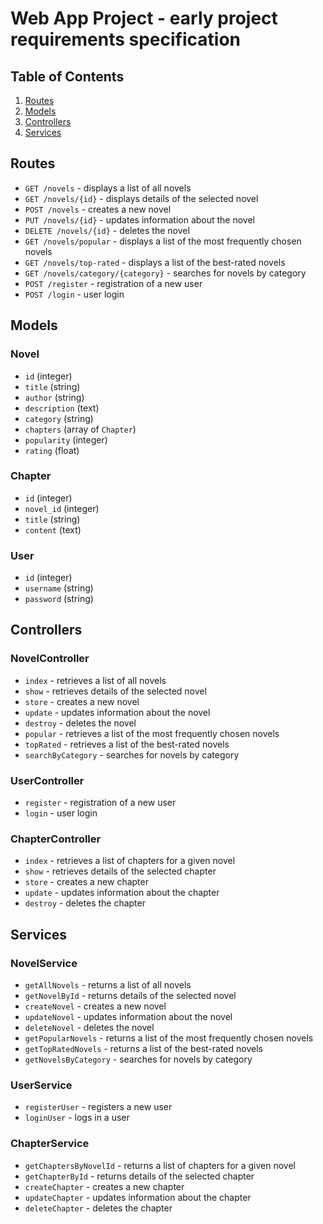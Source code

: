 # Web App Project - early project requirements specification

## Table of Contents
1. [Routes](#routes)
2. [Models](#models)
3. [Controllers](#controllers)
4. [Services](#services)

## Routes
- `GET /novels` - displays a list of all novels
- `GET /novels/{id}` - displays details of the selected novel
- `POST /novels` - creates a new novel
- `PUT /novels/{id}` - updates information about the novel
- `DELETE /novels/{id}` - deletes the novel
- `GET /novels/popular` - displays a list of the most frequently chosen novels
- `GET /novels/top-rated` - displays a list of the best-rated novels
- `GET /novels/category/{category}` - searches for novels by category
- `POST /register` - registration of a new user
- `POST /login` - user login

## Models

### Novel
- `id` (integer)
- `title` (string)
- `author` (string)
- `description` (text)
- `category` (string)
- `chapters` (array of `Chapter`)
- `popularity` (integer)
- `rating` (float)

### Chapter
- `id` (integer)
- `novel_id` (integer)
- `title` (string)
- `content` (text)

### User
- `id` (integer)
- `username` (string)
- `password` (string)

## Controllers

### NovelController
- `index` - retrieves a list of all novels
- `show` - retrieves details of the selected novel
- `store` - creates a new novel
- `update` - updates information about the novel
- `destroy` - deletes the novel
- `popular` - retrieves a list of the most frequently chosen novels
- `topRated` - retrieves a list of the best-rated novels
- `searchByCategory` - searches for novels by category

### UserController
- `register` - registration of a new user
- `login` - user login

### ChapterController
- `index` - retrieves a list of chapters for a given novel
- `show` - retrieves details of the selected chapter
- `store` - creates a new chapter
- `update` - updates information about the chapter
- `destroy` - deletes the chapter

## Services

### NovelService
- `getAllNovels` - returns a list of all novels
- `getNovelById` - returns details of the selected novel
- `createNovel` - creates a new novel
- `updateNovel` - updates information about the novel
- `deleteNovel` - deletes the novel
- `getPopularNovels` - returns a list of the most frequently chosen novels
- `getTopRatedNovels` - returns a list of the best-rated novels
- `getNovelsByCategory` - searches for novels by category

### UserService
- `registerUser` - registers a new user
- `loginUser` - logs in a user

### ChapterService
- `getChaptersByNovelId` - returns a list of chapters for a given novel
- `getChapterById` - returns details of the selected chapter
- `createChapter` - creates a new chapter
- `updateChapter` - updates information about the chapter
- `deleteChapter` - deletes the chapter